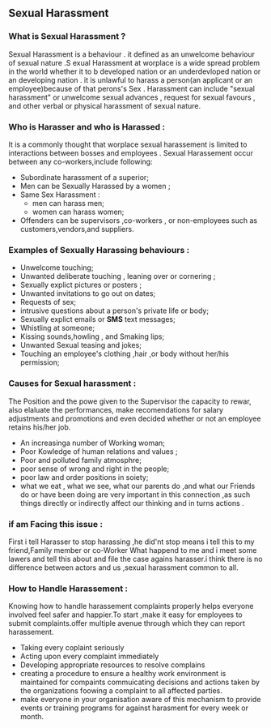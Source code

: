 ## Sexual Harassment

### What is Sexual Harassment ?
Sexual Harassment is a behaviour . it defined as an unwelcome behaviour of sexual nature .S exual Harassment at worplace is a wide spread problem in the world whether it to b developed nation or an underdevloped nation or an developing nation . it is unlawful to harass a person(an applicant or an employee)because of that perons's Sex . Harassment can include "sexual harassment" or unwelcome sexual advances , request for sexual favours , and other verbal or physical harassment of sexual nature.

### Who is Harasser and who is Harassed :
It is a commonly thought that worplace sexual harassement is limited to interactions between bosses and employees . Sexual Harassement occur between any co-workers,include following:

* Subordinate harassment of a superior;
* Men can be Sexually Harassed by a women ;
* Same Sex Harassment :
    *  men can harass men;
    * women can harass women;
* Offenders can be supervisors ,co-workers , or non-employees such as customers,vendors,and suppliers.

### Examples of Sexually Harassing behaviours :

* Unwelcome touching;
* Unwanted deliberate touching , leaning over or cornering ;
* Sexually explict pictures or posters ;
* Unwanted invitations to go out on dates;
* Requests of sex;
* intrusive questions about a person's private life or body;
* Sexually explict emails or **SMS** text messages;
* Whistling at someone;
* Kissing sounds,howling , and Smaking lips;
* Unwanted Sexual teasing and jokes;
* Touching an employee's clothing ,hair ,or body without her/his permission;

### Causes for Sexual harassment :  
The Position and the powe given to the Supervisor the capacity to rewar, also elaluate the performances, make recomendations for salary adjustments and promotions and even decided  whether or not an employee retains his/her job.
* An increasinga  number of Working woman;
* Poor Kowledge of human relations and values ;
* Poor and polluted family atmosphre;
* poor  sense of wrong and right in the people;
* poor law and order positions in soiety;
* what we eat , what we see, what our parents do ,and what our Friends do or have been doing are very important in this connection ,as such things directly or indirectly affect our thinking and in turns actions .

### if am Facing this issue :
First i tell Harasser to stop harassing ,he did'nt stop means i tell this to my friend,Family member or co-Worker What happend to me and i meet some lawers and tell this about and file the case agains harasser.i think there is no difference between actors and us ,sexual harassment common to all.

### How to Handle Harassement :
Knowing how to handle harassement complaints properly helps everyone involved feel safer and happier.To start ,make it easy for employees to submit complaints.offer multiple avenue through which they can report harassement.
* Taking every coplaint seriously 
* Acting upon every complaint immediately
* Developing appropriate resources to resolve complains
* creating a procedure to ensure a healthy work environment is maintained for compaints
commuicating decisions and actions taken by the organizations foowing a complaint to all affected parties.
* make everyone in your organisation aware of this  mechanism to provide events or training programs  for against harasment for every week or month.
